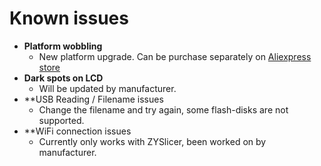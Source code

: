 # Known issues

* **Platform wobbling**
  * New platform upgrade. Can be purchase separately on [Aliexpress store](https://www.aliexpress.com/store/product/Kelant-3D-Printer-Platform-3d-printers-Build-Plated-Surface-Metal-Plate-220x160x10mmfor-Orbeat-S400-3D-printer/4503053_33004871064.html)
* **Dark spots on LCD**
  * Will be updated by manufacturer. 
* **USB Reading / Filename issues
  * Change the filename and try again, some flash-disks are not supported.
* **WiFi connection issues
  * Currently only works with ZYSlicer, been worked on by manufacturer.
